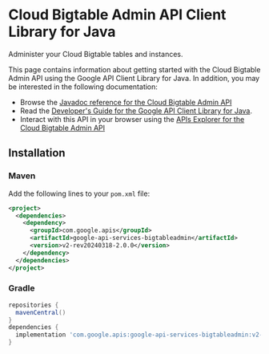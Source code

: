 # Cloud Bigtable Admin API Client Library for Java

Administer your Cloud Bigtable tables and instances.

This page contains information about getting started with the Cloud Bigtable Admin API
using the Google API Client Library for Java. In addition, you may be interested
in the following documentation:

* Browse the [Javadoc reference for the Cloud Bigtable Admin API][javadoc]
* Read the [Developer's Guide for the Google API Client Library for Java][google-api-client].
* Interact with this API in your browser using the [APIs Explorer for the Cloud Bigtable Admin API][api-explorer]

## Installation

### Maven

Add the following lines to your `pom.xml` file:

```xml
<project>
  <dependencies>
    <dependency>
      <groupId>com.google.apis</groupId>
      <artifactId>google-api-services-bigtableadmin</artifactId>
      <version>v2-rev20240318-2.0.0</version>
    </dependency>
  </dependencies>
</project>
```

### Gradle

```gradle
repositories {
  mavenCentral()
}
dependencies {
  implementation 'com.google.apis:google-api-services-bigtableadmin:v2-rev20240318-2.0.0'
}
```

[javadoc]: https://googleapis.dev/java/google-api-services-bigtableadmin/latest/index.html
[google-api-client]: https://github.com/googleapis/google-api-java-client/
[api-explorer]: https://developers.google.com/apis-explorer/#p/bigtableadmin/v1/
